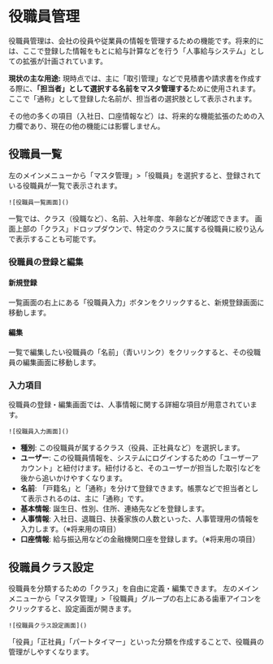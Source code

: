 # 役職員管理

役職員管理は、会社の役員や従業員の情報を管理するための機能です。将来的には、ここで登録した情報をもとに給与計算などを行う「人事給与システム」としての拡張が計画されています。

**現状の主な用途:**
現時点では、主に「取引管理」などで見積書や請求書を作成する際に、**「担当者」として選択する名前をマスタ管理する**ために使用されます。ここで「通称」として登録した名前が、担当者の選択肢として表示されます。

その他の多くの項目（入社日、口座情報など）は、将来的な機能拡張のための入力欄であり、現在の他の機能には影響しません。

## 役職員一覧

左のメインメニューから「マスタ管理」>「役職員」を選択すると、登録されている役職員が一覧で表示されます。

`![役職員一覧画面]()`

一覧では、クラス（役職など）、名前、入社年度、年齢などが確認できます。
画面上部の「クラス」ドロップダウンで、特定のクラスに属する役職員に絞り込んで表示することも可能です。

### 役職員の登録と編集

#### 新規登録

一覧画面の右上にある「役職員入力」ボタンをクリックすると、新規登録画面に移動します。

#### 編集

一覧で編集したい役職員の「名前」（青いリンク）をクリックすると、その役職員の編集画面に移動します。

### 入力項目

役職員の登録・編集画面では、人事情報に関する詳細な項目が用意されています。

`![役職員入力画面]()`

*   **種別**: この役職員が属するクラス（役員、正社員など）を選択します。
*   **ユーザー**: この役職員情報を、システムにログインするための「ユーザーアカウント」と紐付けます。紐付けると、そのユーザーが担当した取引などを後から追いかけやすくなります。
*   **名前**: 「戸籍名」と「通称」を分けて登録できます。帳票などで担当者として表示されるのは、主に「通称」です。
*   **基本情報**: 誕生日、性別、住所、連絡先などを登録します。
*   **人事情報**: 入社日、退職日、扶養家族の人数といった、人事管理用の情報を入力します。（※将来用の項目）
*   **口座情報**: 給与振込用などの金融機関口座を登録します。（※将来用の項目）

## 役職員クラス設定

役職員を分類するための「クラス」を自由に定義・編集できます。
左のメインメニューから「マスタ管理」>「役職員」グループの右上にある歯車アイコンをクリックすると、設定画面が開きます。

`![役職員クラス設定画面]()`

「役員」「正社員」「パートタイマー」といった分類を作成することで、役職員の管理がしやすくなります。
